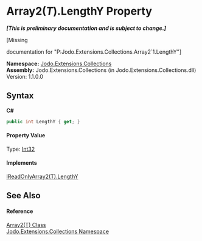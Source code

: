 # Array2(*T*).LengthY Property 
 _**\[This is preliminary documentation and is subject to change.\]**_

\[Missing <summary> documentation for "P:Jodo.Extensions.Collections.Array2`1.LengthY"\]

**Namespace:**&nbsp;<a href="N_Jodo_Extensions_Collections">Jodo.Extensions.Collections</a><br />**Assembly:**&nbsp;Jodo.Extensions.Collections (in Jodo.Extensions.Collections.dll) Version: 1.1.0.0

## Syntax

**C#**<br />
``` C#
public int LengthY { get; }
```


#### Property Value
Type: <a href="https://docs.microsoft.com/dotnet/api/system.int32" target="_blank" rel="noopener noreferrer">Int32</a>

#### Implements
<a href="P_Jodo_Extensions_Collections_IReadOnlyArray2_1_LengthY">IReadOnlyArray2(T).LengthY</a><br />

## See Also


#### Reference
<a href="T_Jodo_Extensions_Collections_Array2_1">Array2(T) Class</a><br /><a href="N_Jodo_Extensions_Collections">Jodo.Extensions.Collections Namespace</a><br />